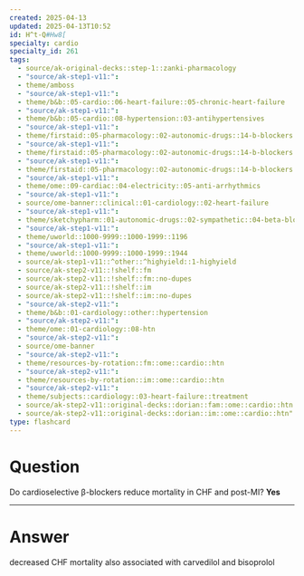 ```yaml
---
created: 2025-04-13
updated: 2025-04-13T10:52
id: H^t-Q#Hw8[
specialty: cardio
specialty_id: 261
tags:
  - source/ak-original-decks::step-1::zanki-pharmacology
  - "source/ak-step1-v11:": 
  - theme/amboss
  - "source/ak-step1-v11:": 
  - theme/b&b::05-cardio::06-heart-failure::05-chronic-heart-failure
  - "source/ak-step1-v11:": 
  - theme/b&b::05-cardio::08-hypertension::03-antihypertensives
  - "source/ak-step1-v11:": 
  - theme/firstaid::05-pharmacology::02-autonomic-drugs::14-b-blockers
  - "source/ak-step1-v11:": 
  - theme/firstaid::05-pharmacology::02-autonomic-drugs::14-b-blockers::b-antagonists::cardioselective-b1-antagonists
  - "source/ak-step1-v11:": 
  - theme/firstaid::05-pharmacology::02-autonomic-drugs::14-b-blockers::b-antagonists::cardioselective-b1-antagonists::*basics
  - "source/ak-step1-v11:": 
  - theme/ome::09-cardiac::04-electricity::05-anti-arrhythmics
  - "source/ak-step1-v11:": 
  - source/ome-banner::clinical::01-cardiology::02-heart-failure
  - "source/ak-step1-v11:": 
  - theme/sketchypharm::01-autonomic-drugs::02-sympathetic::04-beta-blockers
  - "source/ak-step1-v11:": 
  - theme/uworld::1000-9999::1000-1999::1196
  - "source/ak-step1-v11:": 
  - theme/uworld::1000-9999::1000-1999::1944
  - source/ak-step1-v11::^other::^highyield::1-highyield
  - source/ak-step2-v11::!shelf::fm
  - source/ak-step2-v11::!shelf::fm::no-dupes
  - source/ak-step2-v11::!shelf::im
  - source/ak-step2-v11::!shelf::im::no-dupes
  - "source/ak-step2-v11:": 
  - theme/b&b::01-cardiology::other::hypertension
  - "source/ak-step2-v11:": 
  - theme/ome::01-cardiology::08-htn
  - "source/ak-step2-v11:": 
  - source/ome-banner
  - "source/ak-step2-v11:": 
  - theme/resources-by-rotation::fm::ome::cardio::htn
  - "source/ak-step2-v11:": 
  - theme/resources-by-rotation::im::ome::cardio::htn
  - "source/ak-step2-v11:": 
  - theme/subjects::cardiology::03-heart-failure::treatment
  - source/ak-step2-v11::original-decks::dorian::fam::ome::cardio::htn
  - source/ak-step2-v11::original-decks::dorian::im::ome::cardio::htn"
type: flashcard
---
```


# Question
Do cardioselective β-blockers reduce mortality in CHF and post-MI?    **Yes**

---

# Answer
decreased CHF mortality also associated with carvedilol and bisoprolol
